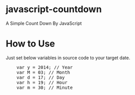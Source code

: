 javascript-countdown
====================

A Simple Count Down By JavaScript

How to Use
==========

Just set below variables in source code to your target date.
<pre>
    var y = 2014; // Year
    var M = 03; // Month
    var d = 17; // Day
    var h = 19; // Hour
    var m = 30; // Minute
</pre>
